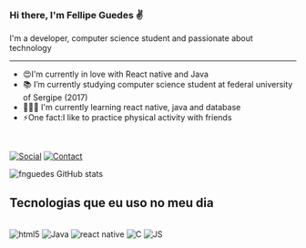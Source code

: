 ### Hi there, I'm Fellipe Guedes ✌️
I'm a developer, computer science student and passionate about technology
<hr>
<ul>
<li>😍I'm currently in love with React native and Java</li>
<li>📚 I’m currently studying computer science student at federal university of Sergipe (2017)</li>
<li>🧑🏻‍💻 I'm currently learning react native, java and database</li>
<li>⚡One fact:I like to practice physical activity with friends </li>
</ul>
<br/>

[![Social](https://img.shields.io/badge/LinkedIn-0077B5?style=for-the-badge&logo=linkedin&logoColor=white)](https://www.linkedin.com/in/fellipe-nascimento-guedes-/)
[![Contact](https://img.shields.io/badge/Gmail-D14836?style=for-the-badge&logo=gmail&logoColor=white)](fngprogrammer@hotmail.com)


![fnguedes GitHub stats](https://github-readme-stats.vercel.app/api?username=fnguedes&show_icons=true&theme=radical)

## Tecnologias que eu uso no meu dia

<div style="display: inline_block"><br/>
<img aling="center" alt="html5" src="https://img.shields.io/badge/HTML-239120?style=for-the-badge&logo=html5&logoColor=white">
<img aling="center" alt="Java" src="https://img.shields.io/badge/Java-ED8B00?style=for-the-badge&logo=java&logoColor=white">
<img aling="center" alt="react native" src="https://img.shields.io/badge/React_Native-20232A?style=for-the-badge&logo=react&logoColor=61DAFB">
<img aling="center" alt="C" src="https://img.shields.io/badge/C-00599C?style=for-the-badge&logo=c&logoColor=white">
<img aling="center" alt="JS" src="https://img.shields.io/badge/JavaScript-F7DF1E?style=for-the-badge&logo=javascript&logoColor=black">

</div>
<br/>



<!--
**fnguedes/fnguedes** is a ✨ _special_ ✨ repository because its `README.md` (this file) appears on your GitHub profile.

Here are some ideas to get you started:

- 🔭 I’m currently working on ...
- 🌱 I’m currently learning ...
- 👯 I’m looking to collaborate on ...
- 🤔 I’m looking for help with ...
- 💬 Ask me about ...
- 📫 How to reach me: ...
- 😄 Pronouns: ...
- ⚡ Fun fact: ...
-->
